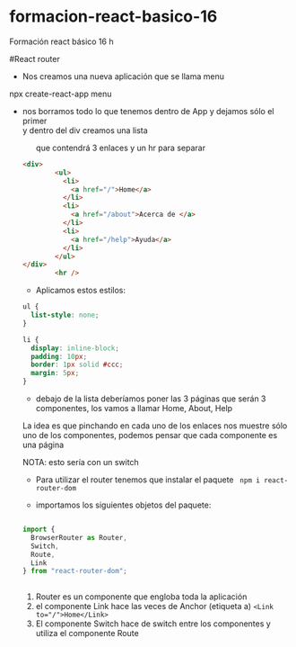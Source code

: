 # formacion-react-basico-16
Formación react básico 16 h

#React router

* Nos creamos una nueva aplicación que se llama menu

npx create-react-app menu



* nos borramos todo lo que tenemos dentro de App y dejamos sólo el primer <div> y dentro del div creamos una lista <ul> que contendrá 3 enlaces y un hr para separar


```html
<div>
        <ul>
          <li>
            <a href="/">Home</a>
          </li>
          <li>
            <a href="/about">Acerca de </a>
          </li>
          <li>
            <a href="/help">Ayuda</a>
          </li>
        </ul>
</div>
        <hr /> 
```
 * Aplicamos estos estilos:
 
```css
ul {
  list-style: none;
}

li {
  display: inline-block;
  padding: 10px;
  border: 1px solid #ccc;
  margin: 5px;
}
```

* debajo de la lista deberíamos poner las 3 páginas que serán 3 componentes, los vamos a llamar Home, About, Help

La idea es que pinchando en cada uno de los enlaces nos muestre sólo uno de los componentes, podemos pensar que cada componente es una página

NOTA: esto sería con un switch

* Para utilizar el router tenemos que instalar el paquete ` npm i react-router-dom`

* importamos los siguientes objetos del paquete:

```javascript

import {
  BrowserRouter as Router,
  Switch,
  Route,
  Link
} from "react-router-dom";
 
```

1) Router es un componente que engloba toda la aplicación
2) el componente Link hace las veces de Anchor (etiqueta a)
    `<Link to="/">Home</Link>`
3) El componente Switch hace de switch entre los componentes y utiliza el componente Route